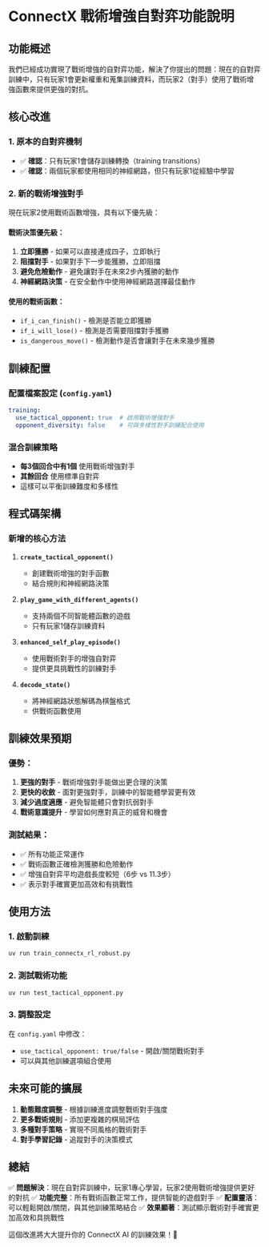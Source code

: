 # ConnectX 戰術增強自對弈功能說明

## 功能概述

我們已經成功實現了戰術增強的自對弈功能，解決了你提出的問題：現在的自對弈訓練中，只有玩家1會更新權重和蒐集訓練資料，而玩家2（對手）使用了戰術增強函數來提供更強的對抗。

## 核心改進

### 1. 原本的自對弈機制
- ✅ **確認**：只有玩家1會儲存訓練轉換（training transitions）
- ✅ **確認**：兩個玩家都使用相同的神經網路，但只有玩家1從經驗中學習

### 2. 新的戰術增強對手
現在玩家2使用戰術函數增強，具有以下優先級：

#### 戰術決策優先級：
1. **立即獲勝** - 如果可以直接連成四子，立即執行
2. **阻擋對手** - 如果對手下一步能獲勝，立即阻擋
3. **避免危險動作** - 避免讓對手在未來2步內獲勝的動作
4. **神經網路決策** - 在安全動作中使用神經網路選擇最佳動作

#### 使用的戰術函數：
- `if_i_can_finish()` - 檢測是否能立即獲勝
- `if_i_will_lose()` - 檢測是否需要阻擋對手獲勝
- `is_dangerous_move()` - 檢測動作是否會讓對手在未來幾步獲勝

## 訓練配置

### 配置檔案設定 (`config.yaml`)
```yaml
training:
  use_tactical_opponent: true  # 啟用戰術增強對手
  opponent_diversity: false    # 可與多樣性對手訓練配合使用
```

### 混合訓練策略
- **每3個回合中有1個** 使用戰術增強對手
- **其餘回合** 使用標準自對弈
- 這樣可以平衡訓練難度和多樣性

## 程式碼架構

### 新增的核心方法

1. **`create_tactical_opponent()`**
   - 創建戰術增強的對手函數
   - 結合規則和神經網路決策

2. **`play_game_with_different_agents()`**
   - 支持兩個不同智能體函數的遊戲
   - 只有玩家1儲存訓練資料

3. **`enhanced_self_play_episode()`**
   - 使用戰術對手的增強自對弈
   - 提供更具挑戰性的訓練對手

4. **`decode_state()`**
   - 將神經網路狀態解碼為棋盤格式
   - 供戰術函數使用

## 訓練效果預期

### 優勢：
1. **更強的對手** - 戰術增強對手能做出更合理的決策
2. **更快的收斂** - 面對更強對手，訓練中的智能體學習更有效
3. **減少過度適應** - 避免智能體只會對抗弱對手
4. **戰術意識提升** - 學習如何應對真正的威脅和機會

### 測試結果：
- ✅ 所有功能正常運作
- ✅ 戰術函數正確檢測獲勝和危險動作
- ✅ 增強自對弈平均遊戲長度較短（6步 vs 11.3步）
- ✅ 表示對手確實更加高效和有挑戰性

## 使用方法

### 1. 啟動訓練
```bash
uv run train_connectx_rl_robust.py
```

### 2. 測試戰術功能
```bash
uv run test_tactical_opponent.py
```

### 3. 調整設定
在 `config.yaml` 中修改：
- `use_tactical_opponent: true/false` - 開啟/關閉戰術對手
- 可以與其他訓練選項組合使用

## 未來可能的擴展

1. **動態難度調整** - 根據訓練進度調整戰術對手強度
2. **更多戰術規則** - 添加更複雜的棋局評估
3. **多種對手策略** - 實現不同風格的戰術對手
4. **對手學習記錄** - 追蹤對手的決策模式

## 總結

✅ **問題解決**：現在自對弈訓練中，玩家1專心學習，玩家2使用戰術增強提供更好的對抗
✅ **功能完整**：所有戰術函數正常工作，提供智能的遊戲對手
✅ **配置靈活**：可以輕鬆開啟/關閉，與其他訓練策略結合
✅ **效果顯著**：測試顯示戰術對手確實更加高效和具挑戰性

這個改進將大大提升你的 ConnectX AI 的訓練效果！🎯

